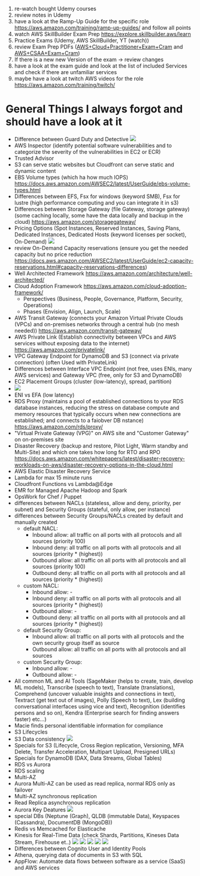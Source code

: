 
1. re-watch bought Udemy courses
2. review notes in Udemy
3. have a look at the Ramp-Up Guide for the specific role https://aws.amazon.com/training/ramp-up-guides/ and follow all points
4. watch AWS SkillBuilder Exam Prep https://explore.skillbuilder.aws/learn
5. Practice Exams (Udemy, AWS SkillBuilder, YT (watch))
6. review Exam Prep PDFs ([AWS+Cloud+Practitioner+Exam+Cram](AWS+Cloud+Practitioner+Exam+Cram.pdf) and [AWS+CSAA+Exam+Cram](AWS+CSAA+Exam+Cram.pdf))
7. If there is a new new Version of the exam -> review changes
8. have a look at the exam guide and look at the list of included Services and check if there are unfamiliar services
9. maybe have a look at twitch AWS videos for the role https://aws.amazon.com/training/twitch/




# General Things I always forgot and should have a look at it
- Difference between Guard Duty and Detective
  ![](attachments/Pasted%20image%2020231025011637.png)
- AWS Inspector (identify potential software vulnerabilities and to categorize the severity of the vulnerabilities in EC2 or ECR)
- Trusted Advisor
- S3 can serve static websites but Cloudfront can serve static and dynamic content
- EBS Volume types (which ha how much IOPS) https://docs.aws.amazon.com/AWSEC2/latest/UserGuide/ebs-volume-types.html
- Differences between EFS, Fsx for windows (keyword SMB), Fsx for lustre (high performance computing and you can integrate it in s3)
- Differences between Storage Gateway (file Gateway, storage gateway) (some caching locally, some have the data locally and backup in the cloud) https://aws.amazon.com/storagegateway/
- Pricing Options (Spot Instances, Reserved Instances, Saving Plans, Dedicated Instances, Dedicated Hosts (keyword licenses per socket), On-Demand)
  ![](attachments/Pasted%20image%2020231025011545.png)
- review On-Demand Capacity reservations (ensure you get the needed capacity but no price reduction https://docs.aws.amazon.com/AWSEC2/latest/UserGuide/ec2-capacity-reservations.html#capacity-reservations-differences)
- Well Architected Framework https://aws.amazon.com/architecture/well-architected/
- Cloud Adoption Framework https://aws.amazon.com/cloud-adoption-framework/
	- Perspectives (Business, People, Governance, Platform, Security, Operations)
	- Phases (Envision, Align, Launch, Scale)
- AWS Transit Gateway (connects your Amazon Virtual Private Clouds (VPCs) and on-premises networks through a central hub (no mesh needed)) https://aws.amazon.com/transit-gateway/
- AWS Private Link (Establish connectivity between VPCs and AWS services without exposing data to the internet) https://aws.amazon.com/privatelink/
- VPC Gateway Endpoint for DynamoDB and S3 (connect via private connection) (often Used with PrivateLink)
- Differences between Interface VPC Endpoint (not free, uses ENIs, many AWS services) and Gateway VPC (free, only for S3 and DynamoDB)
- EC2 Placement Groups (cluster (low-latency), spread, partition)
- ![](attachments/Pasted%20image%2020231025013214.png)
- ENI vs EFA (low latency)
- RDS Proxy (maintains a pool of established connections to your RDS database instances, reducing the stress on database compute and memory resources that typically occurs when new connections are established; and connects to a faiobver DB nstance) https://aws.amazon.com/rds/proxy/
- "Virtual Private Gateway (VPG)" on AWS site and "Customer Gateway" on on-premises site
- Disaster Recovery (backup and restore, Pilot Light, Warm standby and Multi-Site) and which one takes how long for RTO and RPO https://docs.aws.amazon.com/whitepapers/latest/disaster-recovery-workloads-on-aws/disaster-recovery-options-in-the-cloud.html
- AWS Elastic Disaster Recovery Service
- Lambda for max 15 minute runs
- Cloudfront Functions vs Lambda@Edge
- EMR for Managed Apache Hadoop and Spark
- OpsWork for Chef / Puppet
- differences between NACLs (stateless, allow and deny, priority, per subnet) and Security Groups (stateful, only allow, per instance)
- differences between Security Groups/NACLs created by default and manually created
	- default NACL: 
		- Inbound allow: all traffic on all ports with all protocols and all sources (priority 100)
		- Inbound deny: all traffic on all ports with all protocols and all sources (priority * (highest))
		- Outbound allow: all traffic on all ports with all protocols and all sources (priority 100)
		- Outbound deny: all traffic on all ports with all protocols and all sources (priority * (highest))
	- custom NACL:
		- Inbound allow: -
		- Inbound deny: all traffic on all ports with all protocols and all sources (priority * (highest))
		- Outbound allow: -
		- Outbound deny: all traffic on all ports with all protocols and all sources (priority * (highest))
	- default Security Group:
		- Inbound allow: all traffic on all ports with all protocols and the own security group itself as source
		- Outbound allow: all traffic on all ports with all protocols and all sources
	- custom Security Group:
		- Inbound allow: -
		- Outbound allow: -
- All common ML and AI Tools (SageMaker (helps to create, train, develop ML models), Transcribe (speech to text), Translate (translations), Comprehend (uncover valuable insights and connections in text), Textract (get text out of images), Polly (Speech to text), Lex (building conversational interfaces using vice and text), Recognition (identifies persons and so on), Kendra (Enterprise search for finding answers faster) etc...)
- Macie finds personal identifiable information for compliance
- S3 Lifecycles
- S3 Data consistency ![](attachments/20C4CC5A-D030-4745-8F81-8A8603E0FA3D_1_105_c.jpeg)
- Specials for S3 (Lifecycle, Cross Region replication, Versioning, MFA Delete, Transfer Acceleration, Multipart Upload, Presigned URLs)
- Specials for DynamoDB (DAX, Data Streams, Global Tables)
- RDS vs Aurora
- RDS scaling
- Multi-AZ
- Aurora Multi-AZ can be used as read replica, normal RDS only as failover
- Multi-AZ synchronous replication
- Read Replica asynchronous replication
- Aurora Key Deatures ![](attachments/E308B39B-9071-4042-A590-0ED32CAE8BE8_1_105_c.jpeg)
- special DBs (Neptune (Graph), QLDB (immutable Data), Keyspaces (Cassandra), DocumentDB (MongoDB))
- Redis vs Memcached for Elasticache 
- Kinesis for Real-Time Data (check Shards, Partitions, Kineses Data Stream, Firehouse et..)
  ![](attachments/D712E9A1-0F08-41B0-9202-1F4822E40586_1_105_c%201.jpeg)
  ![](attachments/7BB56A55-81A1-4722-B950-91406030EAE3_1_105_c.jpeg)
  ![](attachments/AA6A7088-8898-4D3E-BB85-8E16714BD135_1_105_c.jpeg)
  ![](attachments/E7B0B98B-5283-47A9-9494-F2258BEF8C88_1_105_c.jpeg)
  ![](attachments/02F02A27-0048-4714-8CB1-A5AC05A89A42_1_105_c.jpeg)
- Differences between Cognito User and Identity Pools
- Athena, querying data of documents in S3 with SQL
- AppFlow: Automate data flows between software as a service (SaaS) and AWS services